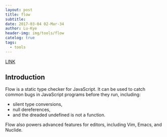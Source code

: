 ```yaml
---
layout: post
title: flow
subtitle: 
date: 2017-03-04 02-Mar-34
author: Lu-Kye
header-img: img/tools/flow
catelog: true
tags: 
  - tools
---
```

[LINK](http://www.flowtype.org/)

## Introduction
Flow is a static type checker for JavaScript. It can be used to catch common bugs in JavaScript programs before they run, including:<br/>
* silent type conversions,   
* null dereferences,   
* and the dreaded undefined is not a function.  
 
Flow also powers advanced features for editors, including Vim, Emacs, and Nuclide.   

